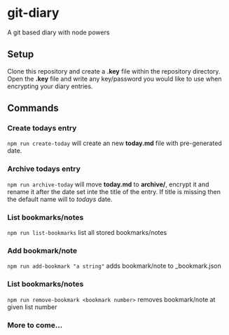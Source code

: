 # git-diary

A git based diary with node powers

## Setup

Clone this repository and create a **.key** file within the repository directory. Open the **.key** file and write any key/password you would like to use when encrypting your diary entries.

## Commands

### Create todays entry

`npm run create-today` will create an new **today.md** file with pre-generated date.

### Archive todays entry

`npm run archive-today` will move **today.md** to **archive/**, encrypt it and rename it after the date set inte the title of the entry. If title is missing then the default name will to _todays_ date.

### List bookmarks/notes

`npm run list-bookmarks` list all stored bookmarks/notes

### Add bookmark/note

`npm run add-bookmark "a string"` adds bookmark/note to \_bookmark.json

### List bookmarks/notes

`npm run remove-bookmark <bookmark number>` removes bookmark/note at given list number

### More to come...
